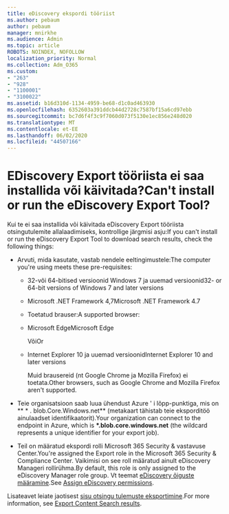 ```yaml
---
title: eDiscovery ekspordi tööriist
ms.author: pebaum
author: pebaum
manager: mnirkhe
ms.audience: Admin
ms.topic: article
ROBOTS: NOINDEX, NOFOLLOW
localization_priority: Normal
ms.collection: Adm_O365
ms.custom:
- "263"
- "928"
- "1100001"
- "3100022"
ms.assetid: b16d310d-1134-4959-be68-d1c0ad463930
ms.openlocfilehash: 6352603a391ddcb44d2728c7587bf15a6cd97ebb
ms.sourcegitcommit: bc7d6f4f3c9f7060d073f5130e1ec856e248d020
ms.translationtype: MT
ms.contentlocale: et-EE
ms.lasthandoff: 06/02/2020
ms.locfileid: "44507166"
---
```

# <a name="cant-install-or-run-the-ediscovery-export-tool"></a><span data-ttu-id="135b8-102">EDiscovery Export tööriista ei saa installida või käivitada?</span><span class="sxs-lookup"><span data-stu-id="135b8-102">Can't install or run the eDiscovery Export Tool?</span></span>

<span data-ttu-id="135b8-103">Kui te ei saa installida või käivitada eDiscovery Export tööriista otsingutulemite allalaadimiseks, kontrollige järgmisi asju:</span><span class="sxs-lookup"><span data-stu-id="135b8-103">If you can't install or run the eDiscovery Export Tool to download search results, check the following things:</span></span>
  
- <span data-ttu-id="135b8-104">Arvuti, mida kasutate, vastab nendele eeltingimustele:</span><span class="sxs-lookup"><span data-stu-id="135b8-104">The computer you're using meets these pre-requisites:</span></span>

  - <span data-ttu-id="135b8-105">32-või 64-bitised versioonid Windows 7 ja uuemad versioonid</span><span class="sxs-lookup"><span data-stu-id="135b8-105">32- or 64-bit versions of Windows 7 and later versions</span></span>

  - <span data-ttu-id="135b8-106">Microsoft .NET Framework 4,7</span><span class="sxs-lookup"><span data-stu-id="135b8-106">Microsoft .NET Framework 4.7</span></span>

  - <span data-ttu-id="135b8-107">Toetatud brauser:</span><span class="sxs-lookup"><span data-stu-id="135b8-107">A supported browser:</span></span>

  - <span data-ttu-id="135b8-108">Microsoft Edge</span><span class="sxs-lookup"><span data-stu-id="135b8-108">Microsoft Edge</span></span>

    <span data-ttu-id="135b8-109">Või</span><span class="sxs-lookup"><span data-stu-id="135b8-109">Or</span></span>

  - <span data-ttu-id="135b8-110">Internet Explorer 10 ja uuemad versioonid</span><span class="sxs-lookup"><span data-stu-id="135b8-110">Internet Explorer 10 and later versions</span></span>

    <span data-ttu-id="135b8-111">Muid brausereid (nt Google Chrome ja Mozilla Firefox) ei toetata.</span><span class="sxs-lookup"><span data-stu-id="135b8-111">Other browsers, such as Google Chrome and Mozilla Firefox aren't supported.</span></span>

- <span data-ttu-id="135b8-112">Teie organisatsioon saab luua ühendust Azure ' i lõpp-punktiga, mis on \*\* \* . blob.Core.Windows.net\*\* (metakaart tähistab teie eksporditöö ainulaadset identifikaatorit).</span><span class="sxs-lookup"><span data-stu-id="135b8-112">Your organization can connect to the endpoint in Azure, which is **\*.blob.core.windows.net** (the wildcard represents a unique identifier for your export job).</span></span>

- <span data-ttu-id="135b8-113">Teil on määratud ekspordi rolli Microsoft 365 Security &amp; vastavuse Center.</span><span class="sxs-lookup"><span data-stu-id="135b8-113">You're assigned the Export role in the Microsoft 365 Security &amp; Compliance Center.</span></span> <span data-ttu-id="135b8-114">Vaikimisi on see roll määratud ainult eDiscovery Manageri rollirühma.</span><span class="sxs-lookup"><span data-stu-id="135b8-114">By default, this role is only assigned to the eDiscovery Manager role group.</span></span> <span data-ttu-id="135b8-115">Vt teemat [eDiscovery õiguste määramine](https://docs.microsoft.com/microsoft-365/compliance/assign-ediscovery-permissions).</span><span class="sxs-lookup"><span data-stu-id="135b8-115">See [Assign eDiscovery permissions](https://docs.microsoft.com/microsoft-365/compliance/assign-ediscovery-permissions).</span></span>

<span data-ttu-id="135b8-116">Lisateavet leiate jaotisest [sisu otsingu tulemuste eksportimine](https://docs.microsoft.com/microsoft-365/compliance/export-search-results).</span><span class="sxs-lookup"><span data-stu-id="135b8-116">For more information, see [Export Content Search results](https://docs.microsoft.com/microsoft-365/compliance/export-search-results).</span></span>
  